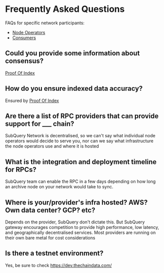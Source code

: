 # Frequently Asked Questions

FAQs for specific network participants:

- [Node Operators](./node_operators/setup/faq.md)
- [Consumers](./consumers/faq.md)

## Could you provide some information about consensus?

[Proof Of Index](./introduction/proof-of-index.md)

## How do you ensure indexed data accuracy?

Ensured by [Proof Of Index](./introduction/proof-of-index.md)

## Are there a list of RPC providers that can provide support for ___ chain?

SubQuery Network is decentralised, so we can't say what individual node operators would decide to serve you, nor can we say what infrastructure the node operators use and where it is hosted

## What is the integration and deployment timeline for RPCs?

SubQuery team can enable the RPC in a few days depending on how long an archive node on your network would take to sync.

## Where is your/provider's infra hosted? AWS? Own data center? GCP? etc?

Depends on the provider, SubQuery don't dictate this. But SubQuery gateway encourages competition to provide high performance, low latency, and geographically decentralised services. Most providers are running on their own bare metal for cost considerations

## Is there a testnet environment?

Yes, be sure to check https://dev.thechaindata.com/
